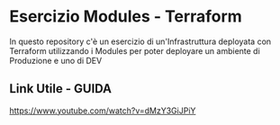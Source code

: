 # Esercizio Modules - Terraform
In questo repository c'è un esercizio di un'Infrastruttura deployata con Terraform utilizzando i Modules per poter deployare un ambiente di Produzione e uno di DEV

## Link Utile - GUIDA
https://www.youtube.com/watch?v=dMzY3GiJPiY

